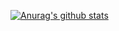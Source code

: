 [![Anurag's github stats](https://github-readme-stats.vercel.app/api?username=developerjet&theme=gruvbox)](https://github.com/anuraghazra/github-readme-stats)

